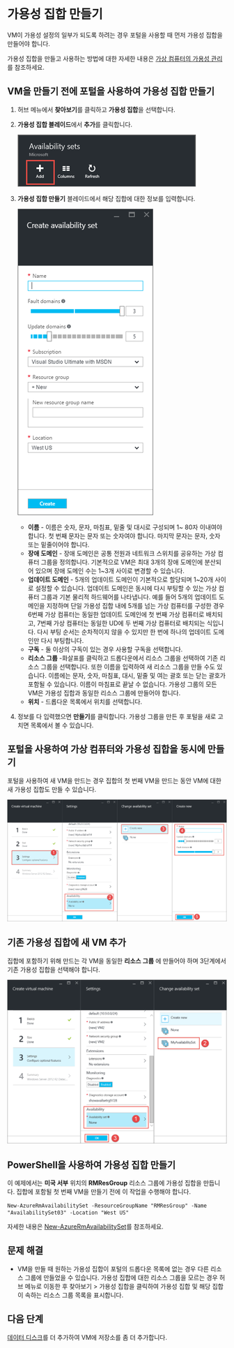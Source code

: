 <properties
    pageTitle="VM 가용성 집합 만들기 | Microsoft Azure"
    description="Resource Manager 배포 모델에서 Azure 포털 또는 PowerShell을 사용하여 가상 컴퓨터에 대한 가용성 집합을 만드는 방법에 대해 알아봅니다."
    keywords="가용성 집합"
    services="virtual-machines-windows"
    documentationCenter=""
    authors="cynthn"
    manager="timlt"
    editor=""
    tags="azure-resource-manager"/>
<tags
    ms.service="virtual-machines-windows"
    ms.workload="infrastructure-services"
    ms.tgt_pltfrm="vm-windows"
    ms.devlang="na"
    ms.topic="article"
    ms.date="09/27/2016"
    ms.author="cynthn"/>



# <a name="create-an-availability-set"></a>가용성 집합 만들기 

VM이 가용성 설정의 일부가 되도록 하려는 경우 포털을 사용할 때 먼저 가용성 집합을 만들어야 합니다.

가용성 집합을 만들고 사용하는 방법에 대한 자세한 내용은 [가상 컴퓨터의 가용성 관리](virtual-machines-windows-manage-availability.md)를 참조하세요.


## <a name="use-the-portal-to-create-an-availability-set-before-creating-your-vms"></a>VM을 만들기 전에 포털을 사용하여 가용성 집합 만들기

1. 허브 메뉴에서 **찾아보기**를 클릭하고 **가용성 집합**을 선택합니다.

2. **가용성 집합 블레이드**에서 **추가**를 클릭합니다.

    ![새로운 가용성 집합을 만들기 위한 추가 단추를 보여 주는 스크린샷](./media/virtual-machines-windows-create-availability-set/add-availability-set.png)

3. **가용성 집합 만들기** 블레이드에서 해당 집합에 대한 정보를 입력합니다.

    ![가용성 집합을 만들기 위해 입력해야 할 정보를 보여 주는 스크린샷](./media/virtual-machines-windows-create-availability-set/create-availability-set.png)

    - **이름** - 이름은 숫자, 문자, 마침표, 밑줄 및 대시로 구성되며 1~ 80자 이내여야 합니다. 첫 번째 문자는 문자 또는 숫자여야 합니다. 마지막 문자는 문자, 숫자 또는 밑줄이어야 합니다.
    - **장애 도메인** - 장애 도메인은 공통 전원과 네트워크 스위치를 공유하는 가상 컴퓨터 그룹을 정의합니다. 기본적으로 VM은 최대 3개의 장애 도메인에 분산되어 있으며 장애 도메인 수는 1~3개 사이로 변경할 수 있습니다.
    - **업데이트 도메인** - 5개의 업데이트 도메인이 기본적으로 할당되며 1~20개 사이로 설정할 수 있습니다. 업데이트 도메인은 동시에 다시 부팅할 수 있는 가상 컴퓨터 그룹과 기본 물리적 하드웨어를 나타냅니다. 예를 들어 5개의 업데이트 도메인을 지정하며 단일 가용성 집합 내에 5개를 넘는 가상 컴퓨터를 구성한 경우 6번째 가상 컴퓨터는 동일한 업데이트 도메인에 첫 번째 가상 컴퓨터로 배치되고, 7번째 가상 컴퓨터는 동일한 UD에 두 번째 가상 컴퓨터로 배치되는 식입니다. 다시 부팅 순서는 순차적이지 않을 수 있지만 한 번에 하나의 업데이트 도메인만 다시 부팅합니다.
    - **구독** - 둘 이상의 구독이 있는 경우 사용할 구독을 선택합니다.
    - **리소스 그룹** -화살표를 클릭하고 드롭다운에서 리소스 그룹을 선택하여 기존 리소스 그룹을 선택합니다. 또한 이름을 입력하여 새 리소스 그룹을 만들 수도 있습니다. 이름에는 문자, 숫자, 마침표, 대시, 밑줄 및 여는 괄호 또는 닫는 괄호가 포함될 수 있습니다. 이름이 마침표로 끝날 수 없습니다. 가용성 그룹의 모든 VM은 가용성 집합과 동일한 리소스 그룹에 만들어야 합니다.
    - **위치** - 드롭다운 목록에서 위치를 선택합니다.

4. 정보를 다 입력했으면 **만들기**를 클릭합니다. 가용성 그룹을 만든 후 포털을 새로 고치면 목록에서 볼 수 있습니다.

## <a name="use-the-portal-to-create-a-virtual-machine-and-an-availability-set-at-the-same-time"></a>포털을 사용하여 가상 컴퓨터와 가용성 집합을 동시에 만들기

포털을 사용하여 새 VM을 만드는 경우 집합의 첫 번째 VM을 만드는 동안 VM에 대한 새 가용성 집합도 만들 수 있습니다.

![VM을 만드는 동안 새로운 가용성 집합을 만드는 프로세스를 보여 주는 스크린샷](./media/virtual-machines-windows-create-availability-set/new-vm-avail-set.png)


## <a name="add-a-new-vm-to-an-existing-availability-set"></a>기존 가용성 집합에 새 VM 추가

집합에 포함하기 위해 만드는 각 VM을 동일한 **리소스 그룹** 에 만들어야 하며 3단계에서 기존 가용성 집합을 선택해야 합니다. 

![VM에 사용할 기존 가용성 집합을 선택하는 방법을 보여 주는 스크린샷](./media/virtual-machines-windows-create-availability-set/add-vm-to-set.png)



## <a name="use-powershell-to-create-an-availability-set"></a>PowerShell을 사용하여 가용성 집합 만들기

이 예제에서는 **미국 서부** 위치의 **RMResGroup** 리소스 그룹에 가용성 집합을 만듭니다. 집합에 포함될 첫 번째 VM을 만들기 전에 이 작업을 수행해야 합니다.

    New-AzureRmAvailabilitySet -ResourceGroupName "RMResGroup" -Name "AvailabilitySet03" -Location "West US"
    
자세한 내용은 [New-AzureRmAvailabilitySet](https://msdn.microsoft.com/library/mt619453.aspx)를 참조하세요.


## <a name="troubleshooting"></a>문제 해결

- VM을 만들 때 원하는 가용성 집합이 포털의 드롭다운 목록에 없는 경우 다른 리소스 그룹에 만들었을 수 있습니다. 가용성 집합에 대한 리소스 그룹을 모르는 경우 허브 메뉴로 이동한 후 찾아보기 > 가용성 집합을 클릭하여 가용성 집합 및 해당 집합이 속하는 리소스 그룹 목록을 표시합니다.


## <a name="next-steps"></a>다음 단계

[데이터 디스크](virtual-machines-windows-attach-disk-portal.md)를 더 추가하여 VM에 저장소를 좀 더 추가합니다.



<!--HONumber=Oct16_HO2-->


